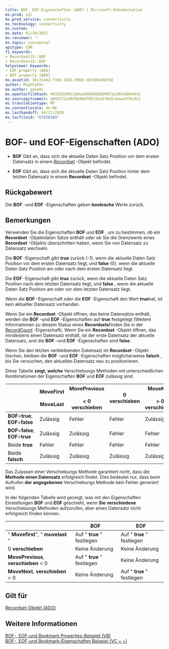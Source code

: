 ```yaml
---
title: BOF, EOF-Eigenschaften (ADO) | Microsoft-Dokumentation
ms.prod: sql
ms.prod_service: connectivity
ms.technology: connectivity
ms.custom: ''
ms.date: 01/19/2017
ms.reviewer: ''
ms.topic: conceptual
apitype: COM
f1_keywords:
- Recordset15::BOF
- Recordset15::EOF
helpviewer_keywords:
- EOF property [ADO]
- BOF property [ADO]
ms.assetid: 36c31ab2-f3b6-4281-89b6-db7e04e38fd2
author: MightyPen
ms.author: genemi
ms.openlocfilehash: 4932d3349c2d4e2948ddd28d9df3a30424064dcb
ms.sourcegitcommit: e042272a38fb646df05152c676e5cbeae3f9cd13
ms.translationtype: MT
ms.contentlocale: de-DE
ms.lasthandoff: 04/27/2020
ms.locfileid: "67920389"
---
```

# <a name="bof-eof-properties-ado"></a>BOF- und EOF-Eigenschaften (ADO)
-   **BOF** Gibt an, dass sich die aktuelle Daten Satz Position vor dem ersten Datensatz in einem [Recordset](../../../ado/reference/ado-api/recordset-object-ado.md) -Objekt befindet.  
  
-   **EOF** Gibt an, dass sich die aktuelle Daten Satz Position hinter dem letzten Datensatz in einem **Recordset** -Objekt befindet.  
  
## <a name="return-value"></a>Rückgabewert  
 Die **BOF** -und **EOF** -Eigenschaften geben **boolesche** Werte zurück.  
  
## <a name="remarks"></a>Bemerkungen  
 Verwenden Sie die Eigenschaften **BOF** und **EOF** , um zu bestimmen, ob ein **Recordset** -Objektdaten Sätze enthält oder ob Sie die Grenzwerte eines **Recordset** -Objekts überschritten haben, wenn Sie von Datensatz zu Datensatz wechseln.  
  
 Die **BOF** -Eigenschaft gibt **true** zurück (-1), wenn die aktuelle Daten Satz Position vor dem ersten Datensatz liegt, und **false** (0), wenn die aktuelle Daten Satz Position am oder nach dem ersten Datensatz liegt.  
  
 Die **EOF** -Eigenschaft gibt **true** zurück, wenn die aktuelle Daten Satz Position nach dem letzten Datensatz liegt, und **false** , wenn die aktuelle Daten Satz Position am oder vor dem letzten Datensatz liegt.  
  
 Wenn die **BOF** -Eigenschaft oder die **EOF** -Eigenschaft den Wert **true**hat, ist kein aktueller Datensatz vorhanden.  
  
 Wenn Sie ein **Recordset** -Objekt öffnen, das keine Datensätze enthält, werden die **BOF** -und **EOF** -Eigenschaften auf **true** festgelegt (Weitere Informationen zu diesem Status eines **Recordsets**finden Sie in der [RecordCount](../../../ado/reference/ado-api/recordcount-property-ado.md) -Eigenschaft). Wenn Sie ein **Recordset** -Objekt öffnen, das mindestens einen Datensatz enthält, ist der erste Datensatz der aktuelle Datensatz, und die **BOF** -und **EOF** -Eigenschaften sind **false**.  
  
 Wenn Sie den letzten verbleibenden Datensatz im **Recordset** -Objekt löschen, bleiben die **BOF** -und **EOF** -Eigenschaften möglicherweise **falsch** , bis Sie versuchen, den aktuellen Datensatz neu zu positionieren.  
  
 Diese Tabelle **zeigt, welche** Verschiebungs Methoden mit unterschiedlichen Kombinationen der Eigenschaften **BOF** und **EOF** zulässig sind.  
  
||MoveFirst<br /><br /> MoveLast|MovePrevious<br /><br /> < 0 verschieben|0 verschieben|MoveNext<br /><br /> > 0 verschieben|  
|------|-----------------------------|---------------------------------|------------|-----------------------------|  
|**BOF**=**true**, **EOF**=**false**|Zulässig|Fehler|Fehler|Zulässig|  
|**BOF**=**false**, **EOF**=**true**|Zulässig|Zulässig|Fehler|Fehler|  
|Beide **true**|Fehler|Fehler|Fehler|Fehler|  
|Beide **falsch**|Zulässig|Zulässig|Zulässig|Zulässig|  
  
 Das Zulassen einer Verschiebungs Methode garantiert nicht, dass die **Methode einen Datensatz** erfolgreich findet. Dies bedeutet nur, dass beim Aufrufen **der angegebenen** Verschiebungs Methode kein Fehler generiert wird.  
  
 In der folgenden Tabelle wird gezeigt, was mit den Eigenschaften Einstellungen **BOF** und **EOF** geschieht, wenn **Sie verschiedene** Verschiebungs Methoden aufzurufen, aber einen Datensatz nicht erfolgreich finden können.  
  
||BOF|EOF|  
|------|---------|---------|  
|" **Muvefirst**", " **muvelast** "|Auf " **true** " festlegen|Auf " **true** " festlegen|  
|0 **verschieben**|Keine Änderung|Keine Änderung|  
|**MovePrevious**, **verschieben** < 0|Auf " **true** " festlegen|Keine Änderung|  
|**MoveNext**, **verschieben** > 0|Keine Änderung|Auf " **true** " festlegen|  
  
## <a name="applies-to"></a>Gilt für  
 [Recordset-Objekt (ADO)](../../../ado/reference/ado-api/recordset-object-ado.md)  
  
## <a name="see-also"></a>Weitere Informationen  
 [BOF-, EOF-und Bookmark Properties-Beispiel (VB)](../../../ado/reference/ado-api/bof-eof-and-bookmark-properties-example-vb.md)   
 [BOF-, EOF-und Bookmark-Eigenschaften Beispiel (VC + +)](../../../ado/reference/ado-api/bof-eof-and-bookmark-properties-example-vc.md)   
